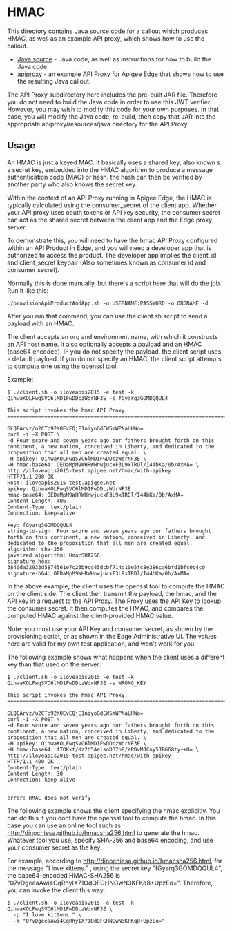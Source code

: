 # HMAC

This directory contains Java source code for a callout which produces HMAC,
as well as an example API proxy, which shows how to use the callout.


- [Java source](callout) - Java code, as well as instructions for how to build the Java code.
- [apiproxy](apiproxy) - an example API Proxy for Apigee Edge that shows how to use the resulting Java callout.


The API Proxy subdirectory here includes the pre-built JAR file. Therefore you do not need to build the Java code in order to use this JWT verifier. However, you may wish to modify this code for your own purposes. In that case, you will modify the Java code, re-build, then copy that JAR into the appropriate apiproxy/resources/java directory for the API Proxy.


## Usage

An HMAC is just a keyed MAC. It basically uses a shared key, also known s a secret key, embedded into the HMAC algorithm to produce a message authentication code (MAC) or hash.  the hash can then be verified by another party who also knows the secret key.

Within the context of an API Proxy running in Apigee Edge, the HMAC is typically calculated using the consumer_secret of the client app.  Whether your API proxy uses oauth tokens or API key security, the consumer secret can act as the shared secret between the client app and the Edge proxy server.

To demonstrate this, you will need to have the hmac API Proxy configured within an API
Product in Edge, and you will need a developer app that is authorized to access the product. The developer app implies the client_id and client_secret keypair (Also sometimes known as consumer id and consumer secret).

Normally this is done manually, but there's a script here that will do the job.  Run it like this:

```
./provisionApiProductAndApp.sh -u USERNAME:PASSWORD -o ORGNAME -d
```


After you run that command, you can use the client.sh script to send a payload with an HMAC.

The client accepts an org and environment name, with which it constructs an API host name.
It also optionally accepts a payload and an HMAC (base64 encoded).  IF you do not specify the payload, the client script uses a default payload. If you do not specify an HMAC, the client script attempts to compute one using the openssl tool.


Example:

```
$ ./client.sh -o iloveapis2015 -e test -k QihwaKOLFwqSVC6lMD1FwDDczWdrNF3E -s fGyarq3GOMDQQUL4

This script invokes the hmac API Proxy.
==============================================================================

GLQEArvz/u2CTp92K0EvEQjE1niyoGdCW5mWPNaLHWo=
curl -i -X POST \
-d Four score and seven years ago our fathers brought forth on this continent, a new nation, conceived in Liberty, and dedicated to the proposition that all men are created equal. \
-H apikey: QihwaKOLFwqSVC6lMD1FwDDczWdrNF3E \
-H hmac-base64: OEDaMpM9WHRWHnwjucxF3L9xTRDl/I44bKa/0b/AxMA= \
http://iloveapis2015-test.apigee.net/hmac/with-apikey
HTTP/1.1 200 OK
Host: iloveapis2015-test.apigee.net
apikey: QihwaKOLFwqSVC6lMD1FwDDczWdrNF3E
hmac-base64: OEDaMpM9WHRWHnwjucxF3L9xTRDl/I44bKa/0b/AxMA=
Content-Length: 406
Content-Type: text/plain
Connection: keep-alive

key: fGyarq3GOMDQQUL4
string-to-sign: Four score and seven years ago our fathers brought forth on this continent, a new nation, conceived in Liberty, and dedicated to the proposition that all men are created equal.
algorithm: sha-256
javaized algorithm: HmacSHA256
signature-hex: 3840da32933d5874561e7c23b9cc45dcbf714d10e5fc8e386ca6bfd1bfc0c4c0
signature-b64: OEDaMpM9WHRWHnwjucxF3L9xTRDl/I44bKa/0b/AxMA=

```

In the above example,
the client uses the openssl tool to compute the HMAC on the client side. The client then transmit the payload, the hmac, and the API key in a request to the API Proxy.  The Proxy uses the API Key to lookup the consumer secret. It then computes the HMAC, and compares the computed HMAC against the client-provided HMAC value.

Note: you must use your API Key and consumer secret, as shown by the provisioning script, or as shown in the Edge Administrative UI.  The values here are valid for my own test application, and won't work for you.


The following example shows what happens when the client uses a different key than that used on the server:


```
$ ./client.sh -o iloveapis2015 -e test -k QihwaKOLFwqSVC6lMD1FwDDczWdrNF3E -s WRONG_KEY

This script invokes the hmac API Proxy.
==============================================================================

GLQEArvz/u2CTp92K0EvEQjE1niyoGdCW5mWPNaLHWo=
curl -i -X POST \
-d Four score and seven years ago our fathers brought forth on this continent, a new nation, conceived in Liberty, and dedicated to the proposition that all men are created equal. \
-H apikey: QihwaKOLFwqSVC6lMD1FwDDczWdrNF3E \
-H hmac-base64: fTOKxt/Kz2h5AelsoD37h8/ePDvMJCny5JBG68ty++U= \
http://iloveapis2015-test.apigee.net/hmac/with-apikey
HTTP/1.1 400 OK
Content-Type: text/plain
Content-Length: 30
Connection: keep-alive


error: HMAC does not verify
```

The following example shows the client specifying the hmac explicitly.
You can do this if you dont have the openssl tool to compute the hmac. In this case you can use an online tool such as http://dinochiesa.github.io/hmacsha256.html to generate the hmac. Whatever tool you use, specify SHA-256 and base64 encoding, and use your consumer secret as the key.

For example, according to http://dinochiesa.github.io/hmacsha256.html, for the message "I love kittens." , using the secret key "fGyarq3GOMDQQUL4", the base64-encoded HMAC-SHA256 is "07vDgeeaAwi4CqRhyIX71OdQFGHNGwN3KFKq8+UpzEo=".  Therefore, you can invoke the client this way:


```
$ ./client.sh -o iloveapis2015 -e test -k QihwaKOLFwqSVC6lMD1FwDDczWdrNF3E \
  -p "I love kittens." \
  -m "07vDgeeaAwi4CqRhyIX71OdQFGHNGwN3KFKq8+UpzEo="
```
